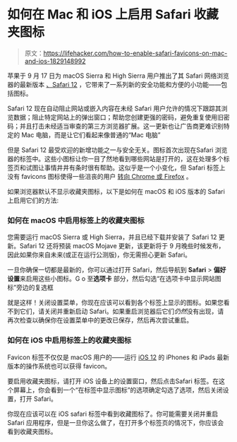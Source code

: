 # 如何在 Mac 和 iOS 上启用 Safari 收藏夹图标

> 原文：<https://lifehacker.com/how-to-enable-safari-favicons-on-mac-and-ios-1829148992>

苹果于 9 月 17 日为 macOS Sierra 和 High Sierra 用户推出了其 Safari 网络浏览器的最新版本 [、Safari 12](https://developer.apple.com/safari/download/) ，它带来了一系列新的安全功能和方便的小功能——包括图标。



Safari 12 现在自动阻止网站或嵌入内容在未经 Safari 用户允许的情况下跟踪其浏览数据；阻止特定网站上的弹出窗口；帮助您创建更强的密码，避免重复使用旧密码；并且打击未经适当审查的第三方浏览器扩展。这一更新也让广告商更难识别特定的 Mac 电脑，而是让它们看起来像普通的“Mac 电脑”

但是 Safari 12 最受欢迎的新增功能之一与安全无关。图标首次出现在Safari 浏览器的标签中。这些小图标让你一目了然地看到哪些网站是打开的，这在处理多个标签页和试图让事情井井有条时很有帮助。这似乎是一个小变化，但 Safari 标签上没有 favicons 图标使得一些沮丧的用户 [转向 Chrome 或 Firefox](https://daringfireball.net/2017/08/safari_should_display_favicons_in_its_tabs) 。

如果浏览器默认不显示收藏夹图标，以下是如何在 macOS 和 iOS 版本的 Safari 上启用它们的方法:

### 如何在 macOS 中启用标签上的收藏夹图标

您需要运行 macOS Sierra 或 High Sierra，并且已经下载并安装了 Safari 12 更新。Safari 12 还将预装 macOS Mojave 更新，该更新将于 9 月晚些时候发布，因此如果你来自未来(或正在运行公测版)，你无需担心更新 Safari。

一旦你确保一切都是最新的，你可以通过打开 Safari，然后导航到 **Safari** > **偏好设置**来启用这些小图标。G o 至**选项卡** 部分，然后勾选“在选项卡中显示网站图标”旁边的复选框

就是这样！关闭设置菜单，你现在应该可以看到各个标签上显示的图标。如果您看不到它们，请关闭并重新启动 Safari。如果重启浏览器后它们*仍然*没有出现，请再次检查以确保你在设置菜单中的更改已保存，然后再次尝试重启。

### 如何在 iOS 中启用标签上的收藏夹图标

Favicon 标签不仅仅是 macOS 用户的——运行 [iOS 12](https://lifehacker.com/how-to-get-apples-ios-watchos-and-tvos-updates-today-1829108062) 的 iPhones 和 iPads 最新版本的操作系统也可以获得 favicon。

要启用收藏夹图标，请打开 iOS 设备上的设置窗口，然后点击Safari 标签。在这个屏幕上，你会看到一个“在标签中显示图标”的选项确定勾选了选项，然后关闭设置，打开 Safari。

你现在应该可以在 iOS safari 标签中看到收藏图标了。你可能需要关闭并重启 Safari 应用程序，但是一旦你这么做了，在打开多个标签页的情况下，你应该会看到收藏夹图标。